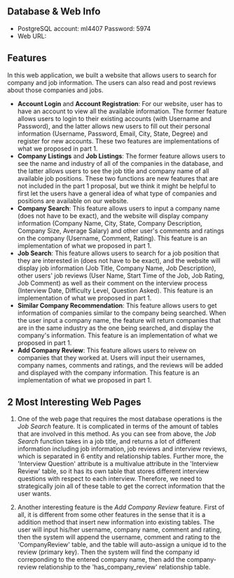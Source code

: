 ## Database & Web Info
* PostgreSQL account: ml4407    Password: 5974
* Web URL: 

## Features
In this web application, we built a website that allows users to search for company and job information. The users can also read and post reviews about those companies and jobs. 

* **Account Login** and **Account Registration**: For our website, user has to have an account to view all the available information. The former feature allows users to login to their existing accounts (with Username and Password), and the latter allows new users to fill out their personal information (Username, Password, Email, City, State, Degree) and register for new accounts. These two features are implementations of what we proposed in part 1.
* **Company Listings** and **Job Listings**: The former feature allows users to see the name and industry of all of the companies in the database, and the latter allows users to see the job title and company name of all available job positions. These two functions are new features that are not included in the part 1 proposal, but we think it might be helpful to first let the users have a general idea of what type of companies and positions are available on our website.
* **Company Search**: This feature allows users to input a company name (does not have to be exact), and the website will display company information (Company Name, City, State, Company Description, Company Size, Average Salary) and other user's comments and ratings on the company (Username, Comment, Rating). This feature is an implementation of what we proposed in part 1.
* **Job Search**: This feature allows users to search for a job position that they are interested in (does not have to be exact), and the website will display job information (Job Title, Company Name, Job Description), other users' job reviews (User Name, Start Time of the Job, Job Rating, Job Comment) as well as their comment on the interview process (Interview Date, Difficulty Level, Question Asked). This feature is an implementation of what we proposed in part 1.
* **Similar Company Recommendation**: This feature allows users to get information of companies similar to the company being searched. When the user input a company name, the feature will return companies that are in the same industry as the one being searched, and display the company's information. This feature is an implementation of what we proposed in part 1.
* **Add Company Review**: This feature allows users to reivew on companies that they worked at. Users will input their usernames, company names, comments and ratings, and the reviews will be added and displayed with the company information. This feature is an implementation of what we proposed in part 1.

## 2 Most Interesting Web Pages
1. One of the web page that requires the most database operations is the *Job Search* feature. It is complicated in terms of the amount of tables that are involved in this method. As you can see from above, the *Job Search* function takes in a job title, and returns a lot of different information including job information, job reviews and interview reviews, which is separated in 6 entity and relationship tables. Further more, the 'Interview Question' attribute is a multivalue attribute in the 'Interview Review' table, so it has its own table that stores different interview questions with respect to each interview. Therefore, we need to strategically join all of these table to get the correct information that the user wants.

2. Another interesting feature is the *Add Company Review* feature. First of all, it is different from some other features in the sense that it is a addition method that insert new information into existing tables. The user will input his/her username, company name, comment and rating, then the system will append the username, comment and rating to the 'CompanyReview' table, and the table will auto-assign a unique id to the review (primary key). Then the system will find the company id correponding to the entered company name, then add the company-review relationship to the 'has_company_review' relationship table.
